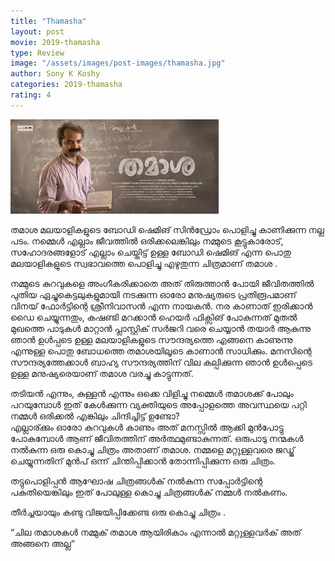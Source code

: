 ```yaml
---
title: "Thamasha"
layout: post
movie: 2019-thamasha
type: Review
image: "/assets/images/post-images/thamasha.jpg"
author: Sony K Koshy
categories: 2019-thamasha
rating: 4
---
```


![Thamasha banner](/assets/images/post-images/thamasha.jpg)

തമാശ മലയാളികളുടെ ബോഡി ഷെമിങ് സിൻഡ്രോം പൊളിച്ചു കാണിക്കുന്ന നല്ല പടം. 
നമ്മെൾ എല്ലാം ജീവത്തിൽ ഒരിക്കലെങ്കിലും നമ്മുടെ കൂട്ടുകാരോട്, സഹോദരങ്ങളോട് എല്ലാം ചെയ്തിട്ട് ഉള്ള ബോഡി ഷെമിങ്
എന്ന പൊതു മലയാളികളുടെ സ്വഭാവത്തെ പൊളിച്ചു എഴുതുന്ന ചിത്രമാണ് തമാശ .

നമ്മുടെ കുറവുകളെ അംഗീകരിക്കാതെ അത് തിരുത്താൻ പോയി ജീവിതത്തിൽ പുതിയ ഏച്ചുകെട്ടലുകളുമായി നടക്കുന്ന
ഓരോ മനുഷ്യരുടെ പ്രതിരൂപമാണ്  വിനയ് ഫോർട്ടിന്റെ  ശ്രീനിവാസൻ എന്ന നായകൻ.
നര കാണാത് ഇരിക്കാൻ ഡൈ ചെയ്യുന്നതും, കഷണ്ടി മറക്കാൻ ഹെയർ ഫിക്സിങ് പോകുന്നത് മുതൽ മുഖത്തെ പാടുകൾ മാറ്റാൻ
പ്ലാസ്റ്റിക് സർജറി വരെ ചെയ്യാൻ  തയാർ ആകുന്നു ഞാൻ ഉൾപ്പടെ ഉള്ള മലയാളികളുടെ സൗന്ദര്യത്തെ എങ്ങനെ കാണുന്നു എന്നുള്ള 
പൊതു ബോധത്തെ തമാശയിലൂടെ കാണാൻ സാധിക്കും. 
മനസിന്റെ സൗന്ദര്യത്തേക്കാൾ  ബാഹ്യ സൗന്ദര്യത്തിന്  വില കല്പിക്കുന്ന ഞാൻ ഉൾപ്പെടെ ഉള്ള മനുഷ്യരെയാണ് തമാശ വരച്ചു 
കാട്ടുന്നത്. 

തടിയൻ എന്നും, കുള്ളൻ എന്നും ഒക്കെ വിളിച്ചു നമ്മെൾ തമാശക്ക് പോലും പറയുമ്പോൾ ഇത് കേൾക്കുന്ന വ്യക്തിയുടെ
അപ്പോളത്തെ അവസ്ഥയെ പറ്റി നമ്മൾ ഒരിക്കൽ എങ്കിലും ചിന്ദിച്ചിട്ട് ഉണ്ടോ?  
എല്ലാര്ക്കും ഓരോ കുറവുകൾ കാണും അത് മനസ്സിൽ ആക്കി മുൻപോട്ടു പോകുമ്പോൾ ആണ് ജീവിതത്തിന് അർത്ഥമുണ്ടാകുന്നത്. 
ഒരുപാടു നന്മകൾ നൽകുന്ന ഒരു കൊച്ചു ചിത്രം അതാണ് തമാശ. 
നമ്മളെ മറ്റുള്ളവരെ ജഡ്ജ് ചെയ്യുന്നതിന് മുൻപ് ഒന്ന് ചിന്തിപ്പിക്കാൻ തോന്നിപ്പിക്കുന്ന ഒരു ചിത്രം.

തട്ടുപൊളിപ്പൻ ആഘോഷ ചിത്രങ്ങൾക് നൽകുന്ന സപ്പോർട്ടിന്റെ പകുതിയെങ്കിലും ഇത് പോലുള്ള കൊച്ചു ചിത്രങ്ങൾക് 
നമ്മൾ നൽകണം. 

തീർച്ചയായും കണ്ടു വിജയിപ്പിക്കേണ്ട ഒരു കൊച്ചു ചിത്രം .

“ചില തമാശകൾ നമ്മുക് തമാശ ആയിരികാം എന്നാൽ മറ്റുള്ളവർക് അത് അങ്ങനെ അല്ല“
